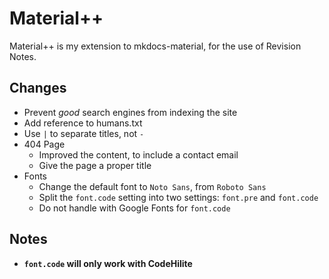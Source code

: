 Material++
==========

Material++ is my extension to mkdocs-material, for the use of Revision Notes.

## Changes

- Prevent *good* search engines from indexing the site
- Add reference to humans.txt
- Use `|` to separate titles, not `-` 
- 404 Page
  - Improved the content, to include a contact email
  - Give the page a proper title
- Fonts
  - Change the default font to `Noto Sans`, from `Roboto Sans`
  - Split the `font.code` setting into two settings: `font.pre` and `font.code`
  - Do not handle with Google Fonts for `font.code`

## Notes

- **`font.code` will only work with CodeHilite**
